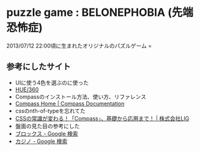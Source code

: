 puzzle game : BELONEPHOBIA (先端恐怖症)
============

2013/07/12 22:00頃に生まれたオリジナルのパズルゲーム =

## 参考にしたサイト
* UIに使う4色を選ぶのに使った 
 * [HUE/360](http://hue360.herokuapp.com/)
* Compassのインストール方法、使い方、リファレンス
 * [Compass Home | Compass Documentation](http://compass-style.org/)
* cssのnth-of-typeを忘れてた
 * [CSSの常識が変わる！「Compass」、基礎から応用まで！ | 株式会社LIG](http://liginc.co.jp/designer/archives/11623)
* 盤面の見た目の参考にした
 * [ブロックス - Google 検索](https://www.google.co.jp/search?q=%E6%9D%B1%E4%BA%AC%E3%82%BF%E3%83%AF%E3%83%BC&tbm=isch)
 * [カジノ - Google 検索](https://www.google.co.jp/search?q=%E6%9D%B1%E4%BA%AC%E3%82%BF%E3%83%AF%E3%83%BC&tbm=isch)
